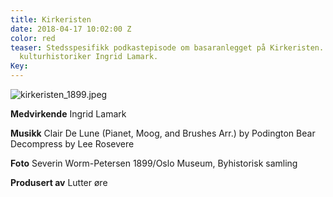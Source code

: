 ```yaml
---
title: Kirkeristen
date: 2018-04-17 10:02:00 Z
color: red
teaser: Stedsspesifikk podkastepisode om basaranlegget på Kirkeristen. Intervju med
  kulturhistoriker Ingrid Lamark.
Key: 
---
```


![kirkeristen_1899.jpeg](/uploads/kirkeristen_1899.jpeg)

**Medvirkende**
Ingrid Lamark

**Musikk**
Clair De Lune (Pianet, Moog, and Brushes Arr.) by Podington Bear
Decompress by Lee Rosevere

**Foto**
Severin Worm-Petersen 1899/Oslo Museum, Byhistorisk samling

**Produsert av**
Lutter øre
